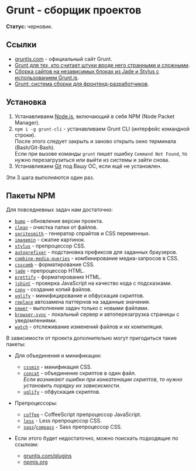 # Grunt - сборщик проектов

**Статус:** черновик.

## Ссылки

* [gruntjs.com](https://gruntjs.com/) - официальный сайт Grunt.
* [Grunt для тех, кто считает штуки вроде него странными и сложными](http://frontender.info/grunt-is-not-weird-and-hard/).
* [Сборка сайтов на независимых блоках из Jade и Stylus с использованием Grunt.js](http://oleggromov.com/slides/independent-blocks-assemble/).
* [Grunt: система сборки для фронтенд-разработчиков](http://sapegin.ru/pres/grunt/).

## Установка

1. Устанавливаем [Node.js](http://nodejs.org/download/), включающий в себя NPM (Node Packet Manager).
2. `npm i -g grunt-cli` - устанавливаем Grunt CLI (интерфейс командной строки).<br>
   После этого следует закрыть и заново открыть окно терминала (Bash/Git-Bash).<br>
   Если при вызове команды `grunt` пишет ошибку `Command Not Found`, то нужно перезагрузиться или выйти из системы и зайти снова.
3. Устанавливаем [Git](http://git-scm.com/book/ru/Введение-Установка-Git) под Вашу ОС, если ещё не установлен.

Эти 3 шага выполняются один раз.

## Пакеты NPM

Для повседневных задач нам достаточно:

* [`bump`](https://www.npmjs.org/package/grunt-bump) - обновление версии проекта.
* [`clean`](https://www.npmjs.org/package/grunt-contrib-clean) - очистка папки от файлов.
* [`spritesmith`](https://www.npmjs.org/package/grunt-spritesmith) - генератор спрайтов и CSS переменных.
* [`imagemin`](https://www.npmjs.org/package/grunt-contrib-imagemin) - сжатие картинок.
* [`stylus`](https://www.npmjs.org/package/grunt-contrib-stylus) - препроцессор CSS.
* [`autoprefixer`](https://www.npmjs.org/package/grunt-autoprefixer) - подстановка префиксов для заданных браузеров.
* [`combine-media-queries`](https://www.npmjs.org/package/grunt-combine-media-queries) - комбинирование медиа-запросов в CSS.
* [`csscomb`](https://www.npmjs.org/package/grunt-csscomb) - форматирование CSS.
* [`jade`](https://www.npmjs.org/package/grunt-contrib-jade) - препроцессор HTML.
* [`prettify`](https://www.npmjs.org/package/grunt-prettify) - форматирование HTML.
* [`jshint`](https://www.npmjs.org/package/grunt-contrib-jshint) - проверка JavaScript на качество кода с подсказками.
* [`copy`](https://www.npmjs.org/package/grunt-contrib-copy) - создание копий файлов.
* [`uglify`](https://www.npmjs.org/package/grunt-contrib-uglify) - минифицирование и обфускация скриптов.
* [`replace`](https://www.npmjs.org/package/grunt-replace) автозамена паттернов на заданные значения.
* [`newer`](https://www.npmjs.org/package/grunt-newer) - выполнение задач только с новыми файлами.
* [`browser-sync`](https://www.npmjs.org/package/grunt-browser-sync) - локальный сервер и автоперезагрузка страницы с уведомлениями.
* [`watch`](https://www.npmjs.org/package/grunt-contrib-watch) - отслеживание изменений файлов и их компиляция.

В зависимости от проекта дополнительно могут пригодиться такие пакеты:

* Для объединения и минификации:

  * [`cssmin`](https://www.npmjs.org/package/grunt-contrib-cssmin) - минификация CSS.
  * [`concat`](https://www.npmjs.org/package/grunt-contrib-concat) - объединение скриптов в один файл.<br>
    _Если возникают ошибки при конкатенации скриптов, то нужно установить порядку их зависисмости_.
  * [`uglify`](https://www.npmjs.org/package/grunt-contrib-uglify) - обфускация скриптов.

* Препроцессоры:

  * [`coffee`](https://www.npmjs.org/package/grunt-contrib-coffee) - CoffeeScript препроцессор JavaScript.
  * [`less`](https://www.npmjs.org/package/grunt-contrib-less) - Less препроцессор CSS.
  * [`sass`](https://www.npmjs.org/package/grunt-contrib-sass)/[`compass`](https://www.npmjs.org/package/grunt-contrib-compass) - Sass препроцессор CSS.

* Если этого будет недостаточно, можно поискать подходящие по ссылкам:
  * [gruntjs.com/plugins](https://gruntjs.com/plugins)
  * [npmjs.org](https://www.npmjs.org/)
